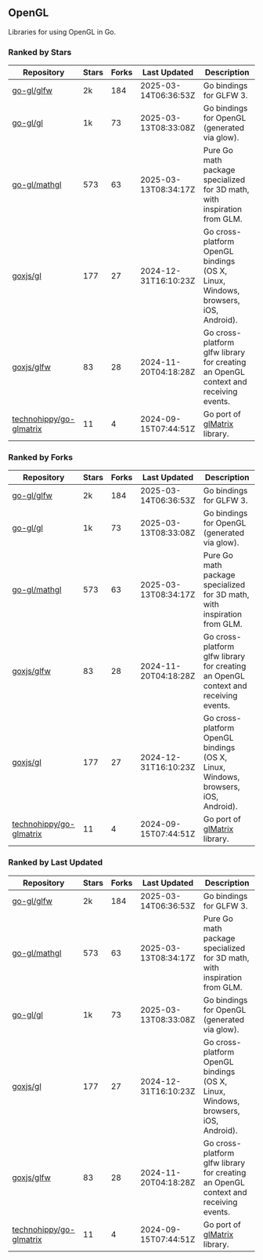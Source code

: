 ## OpenGL

Libraries for using OpenGL in Go.

### Ranked by Stars

| Repository | Stars | Forks | Last Updated | Description | 
|------------|-------|-------|--------------|-------------|
| [go-gl/glfw](https://github.com/go-gl/glfw) | 2k | 184 | 2025-03-14T06:36:53Z |  Go bindings for GLFW 3. |
| [go-gl/gl](https://github.com/go-gl/gl) | 1k | 73 | 2025-03-13T08:33:08Z |  Go bindings for OpenGL (generated via glow). |
| [go-gl/mathgl](https://github.com/go-gl/mathgl) | 573 | 63 | 2025-03-13T08:34:17Z |  Pure Go math package specialized for 3D math, with inspiration from GLM. |
| [goxjs/gl](https://github.com/goxjs/gl) | 177 | 27 | 2024-12-31T16:10:23Z |  Go cross-platform OpenGL bindings (OS X, Linux, Windows, browsers, iOS, Android). |
| [goxjs/glfw](https://github.com/goxjs/glfw) | 83 | 28 | 2024-11-20T04:18:28Z |  Go cross-platform glfw library for creating an OpenGL context and receiving events. |
| [technohippy/go-glmatrix](https://github.com/technohippy/go-glmatrix) | 11 | 4 | 2024-09-15T07:44:51Z |  Go port of [glMatrix](https://glmatrix.net/) library. |

### Ranked by Forks

| Repository | Stars | Forks | Last Updated | Description | 
|------------|-------|-------|--------------|-------------|
| [go-gl/glfw](https://github.com/go-gl/glfw) | 2k | 184 | 2025-03-14T06:36:53Z |  Go bindings for GLFW 3. |
| [go-gl/gl](https://github.com/go-gl/gl) | 1k | 73 | 2025-03-13T08:33:08Z |  Go bindings for OpenGL (generated via glow). |
| [go-gl/mathgl](https://github.com/go-gl/mathgl) | 573 | 63 | 2025-03-13T08:34:17Z |  Pure Go math package specialized for 3D math, with inspiration from GLM. |
| [goxjs/glfw](https://github.com/goxjs/glfw) | 83 | 28 | 2024-11-20T04:18:28Z |  Go cross-platform glfw library for creating an OpenGL context and receiving events. |
| [goxjs/gl](https://github.com/goxjs/gl) | 177 | 27 | 2024-12-31T16:10:23Z |  Go cross-platform OpenGL bindings (OS X, Linux, Windows, browsers, iOS, Android). |
| [technohippy/go-glmatrix](https://github.com/technohippy/go-glmatrix) | 11 | 4 | 2024-09-15T07:44:51Z |  Go port of [glMatrix](https://glmatrix.net/) library. |

### Ranked by Last Updated

| Repository | Stars | Forks | Last Updated | Description | 
|------------|-------|-------|--------------|-------------|
| [go-gl/glfw](https://github.com/go-gl/glfw) | 2k | 184 | 2025-03-14T06:36:53Z |  Go bindings for GLFW 3. |
| [go-gl/mathgl](https://github.com/go-gl/mathgl) | 573 | 63 | 2025-03-13T08:34:17Z |  Pure Go math package specialized for 3D math, with inspiration from GLM. |
| [go-gl/gl](https://github.com/go-gl/gl) | 1k | 73 | 2025-03-13T08:33:08Z |  Go bindings for OpenGL (generated via glow). |
| [goxjs/gl](https://github.com/goxjs/gl) | 177 | 27 | 2024-12-31T16:10:23Z |  Go cross-platform OpenGL bindings (OS X, Linux, Windows, browsers, iOS, Android). |
| [goxjs/glfw](https://github.com/goxjs/glfw) | 83 | 28 | 2024-11-20T04:18:28Z |  Go cross-platform glfw library for creating an OpenGL context and receiving events. |
| [technohippy/go-glmatrix](https://github.com/technohippy/go-glmatrix) | 11 | 4 | 2024-09-15T07:44:51Z |  Go port of [glMatrix](https://glmatrix.net/) library. |

